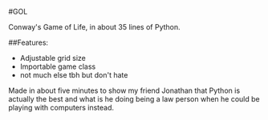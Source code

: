 
#GOL

Conway's Game of Life, in about 35 lines of Python.

##Features:

 - Adjustable grid size
 - Importable game class
 - not much else tbh but don't hate

Made in about five minutes to show my friend Jonathan that Python is actually the best and what is he doing being a law person when he could be playing with computers instead.
